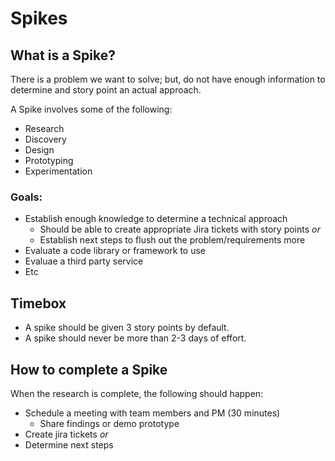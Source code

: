 # Spikes

## What is a Spike?

There is a problem we want to solve; but, do not have enough information to determine and story point an actual approach.

A Spike involves some of the following:

* Research
* Discovery
* Design
* Prototyping
* Experimentation

### Goals:

* Establish enough knowledge to determine a technical approach
    * Should be able to create appropriate Jira tickets with story points _or_
    * Establish next steps to flush out the problem/requirements more
* Evaluate a code library or framework to use
* Evaluae a third party service
* Etc

## Timebox

* A spike should be given 3 story points by default.
* A spike should never be more than 2-3 days of effort.

## How to complete a Spike

When the research is complete, the following should happen:

* Schedule a meeting with team members and PM (30 minutes)
    * Share findings or demo prototype
* Create jira tickets _or_
* Determine next steps

